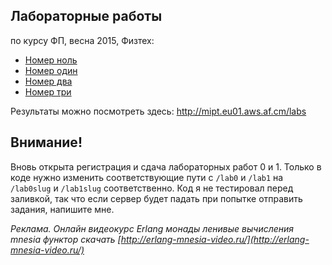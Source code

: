 ## Лабораторные работы
по курсу ФП, весна 2015, Физтех:

* [Номер ноль](/lab0)
* [Номер один](/lab1)
* [Номер два](/lab2)
* [Номер три](/lab3)

Результаты можно посмотреть здесь: http://mipt.eu01.aws.af.cm/labs

## Внимание!
Вновь открыта регистрация и сдача лабораторных работ 0 и 1. Только в коде нужно изменить соответствующие пути с `/lab0` и `/lab1` на `/lab0slug` и `/lab1slug` соответственно. Код я не тестировал перед заливкой, так что если сервер будет падать при попытке отправить задания, напишите мне.

*Реклама. Онлайн видеокурс Erlang монады ленивые вычисления mnesia функтор скачать [http://erlang-mnesia-video.ru/](http://erlang-mnesia-video.ru/)*
